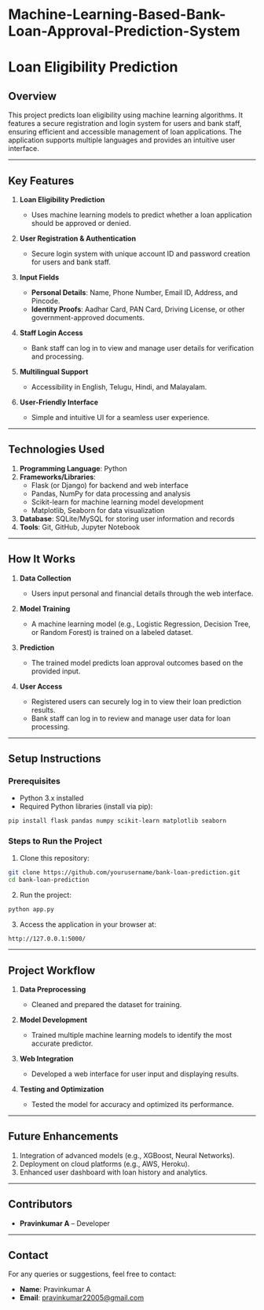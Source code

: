 # Machine-Learning-Based-Bank-Loan-Approval-Prediction-System
# Loan Eligibility Prediction

## Overview
This project predicts loan eligibility using machine learning algorithms. It features a secure registration and login system for users and bank staff, ensuring efficient and accessible management of loan applications. The application supports multiple languages and provides an intuitive user interface.

---

## Key Features

1. **Loan Eligibility Prediction**
   - Uses machine learning models to predict whether a loan application should be approved or denied.

2. **User Registration & Authentication**
   - Secure login system with unique account ID and password creation for users and bank staff.

3. **Input Fields**
   - **Personal Details**: Name, Phone Number, Email ID, Address, and Pincode.
   - **Identity Proofs**: Aadhar Card, PAN Card, Driving License, or other government-approved documents.

4. **Staff Login Access**
   - Bank staff can log in to view and manage user details for verification and processing.

5. **Multilingual Support**
   - Accessibility in English, Telugu, Hindi, and Malayalam.

6. **User-Friendly Interface**
   - Simple and intuitive UI for a seamless user experience.

---

## Technologies Used

1. **Programming Language**: Python
2. **Frameworks/Libraries**:
   - Flask (or Django) for backend and web interface
   - Pandas, NumPy for data processing and analysis
   - Scikit-learn for machine learning model development
   - Matplotlib, Seaborn for data visualization
3. **Database**: SQLite/MySQL for storing user information and records
4. **Tools**: Git, GitHub, Jupyter Notebook

---

## How It Works

1. **Data Collection**
   - Users input personal and financial details through the web interface.

2. **Model Training**
   - A machine learning model (e.g., Logistic Regression, Decision Tree, or Random Forest) is trained on a labeled dataset.

3. **Prediction**
   - The trained model predicts loan approval outcomes based on the provided input.

4. **User Access**
   - Registered users can securely log in to view their loan prediction results.
   - Bank staff can log in to review and manage user data for loan processing.

---

## Setup Instructions

### Prerequisites
- Python 3.x installed
- Required Python libraries (install via pip):
```bash
pip install flask pandas numpy scikit-learn matplotlib seaborn
```

### Steps to Run the Project

1. Clone this repository:
```bash
git clone https://github.com/yourusername/bank-loan-prediction.git
cd bank-loan-prediction
```

2. Run the project:
```bash
python app.py
```

3. Access the application in your browser at:
```
http://127.0.0.1:5000/
```

---

## Project Workflow

1. **Data Preprocessing**
   - Cleaned and prepared the dataset for training.

2. **Model Development**
   - Trained multiple machine learning models to identify the most accurate predictor.

3. **Web Integration**
   - Developed a web interface for user input and displaying results.

4. **Testing and Optimization**
   - Tested the model for accuracy and optimized its performance.

---

## Future Enhancements

1. Integration of advanced models (e.g., XGBoost, Neural Networks).
2. Deployment on cloud platforms (e.g., AWS, Heroku).
3. Enhanced user dashboard with loan history and analytics.

---

## Contributors
- **Pravinkumar A** – Developer

---

## Contact
For any queries or suggestions, feel free to contact:

- **Name**: Pravinkumar A
- **Email**: [pravinkumar22005@gmail.com](mailto:pravinkumar22005@gmail.com)
